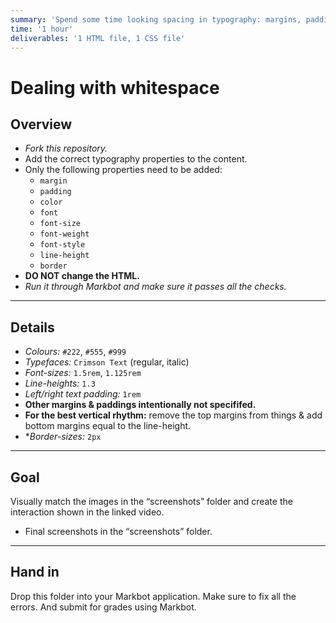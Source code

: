 ```yaml
---
summary: 'Spend some time looking spacing in typography: margins, paddings, line-length, line-height, etc.'
time: '1 hour'
deliverables: '1 HTML file, 1 CSS file'
---
```


# Dealing with whitespace

## Overview

- *Fork this repository.*
- Add the correct typography properties to the content.
- Only the following properties need to be added:
  - `margin`
  - `padding`
  - `color`
  - `font`
  - `font-size`
  - `font-weight`
  - `font-style`
  - `line-height`
  - `border`
- **DO NOT change the HTML.**
- *Run it through Markbot and make sure it passes all the checks.*

---

## Details

- *Colours:* `#222`, `#555`, `#999`
- *Typefaces:* `Crimson Text` (regular, italic)
- *Font-sizes:* `1.5rem`, `1.125rem`
- *Line-heights:* `1.3`
- *Left/right text padding:* `1rem`
- **Other margins & paddings intentionally not specififed.**
- **For the best vertical rhythm:** remove the top margins from things & add bottom margins equal to the line-height.
- **Border-sizes:* `2px`

---

## Goal

Visually match the images in the “screenshots” folder and create the interaction shown in the linked video.

- Final screenshots in the “screenshots” folder.

---

## Hand in

Drop this folder into your Markbot application. Make sure to fix all the errors. And submit for grades using Markbot.
